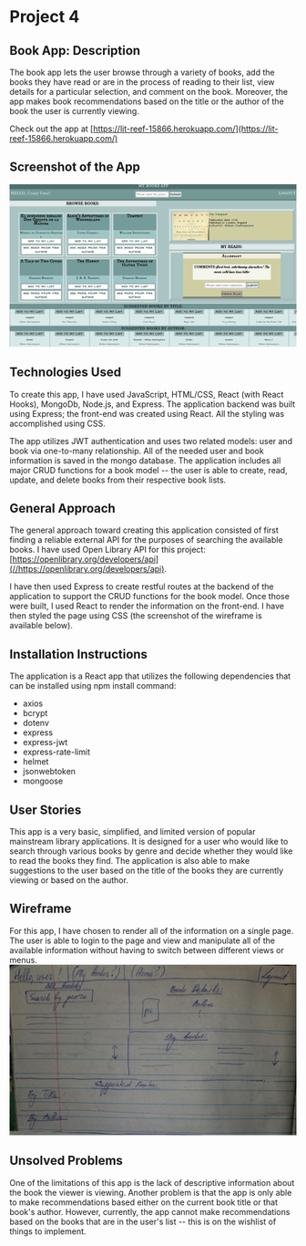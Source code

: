 # Project 4 
## Book App: Description
The book app lets the user browse through a variety of books, add the books they have read or are in the process of reading to their list, view details for a particular selection, and comment on the book.  Moreover, the app makes book recommendations based on the title or the author of the book the user is currently viewing.

Check out the app at [https://lit-reef-15866.herokuapp.com/](https://lit-reef-15866.herokuapp.com/)
## Screenshot of the App
![App Screenshot](client/public/screenshot.png)
## Technologies Used
To create this app, I have used JavaScript, HTML/CSS, React (with React Hooks), MongoDb, Node.js, and Express.  The application backend was built using Express; the front-end was created using React.  All the styling was accomplished using CSS.  

The app utilizes JWT authentication and uses two related models: user and book via one-to-many relationship.  All of the needed user and book information is saved in the mongo database.  The application includes all major CRUD functions for a book model -- the user is able to create, read, update, and delete books from their respective book lists. 
## General Approach
The general approach toward creating this application consisted of first finding a reliable external API for the purposes of searching the available books.  I have used Open Library API for this project: [https://openlibrary.org/developers/api](//https://openlibrary.org/developers/api).  

I have then used Express to create restful routes at the backend of the application to support the CRUD functions for the book model.  Once those were built, I used React to render the information on the front-end.  I have then styled the page using CSS (the screenshot of the wireframe is available below).  
## Installation Instructions
The application is a React app that utilizes the following dependencies that can be installed using npm install command:
- axios
- bcrypt
- dotenv
- express
- express-jwt
- express-rate-limit
- helmet
- jsonwebtoken
- mongoose
## User Stories
This app is a very basic, simplified, and limited version of popular mainstream library applications.  It is designed for a user who would like to search through various books by genre and decide whether they would like to read the books they find.  The application is also able to make suggestions to the user based on the title of the books they are currently viewing or based on the author.
## Wireframe
For this app, I have chosen to render all of the information on a single page.  The user is able to login to the page and view and manipulate all of the available information without having to switch between different views or menus.
![Wireframe Screenshot](client/public/wireframe.png)
## Unsolved Problems
One of the limitations of this app is the lack of descriptive information about the book the viewer is viewing.  Another problem is that the app is only able to make recommendations based either on the current book title or that book's author.  However, currently, the app cannot make recommendations based on the books that are in the user's list -- this is on the wishlist of things to implement.   



